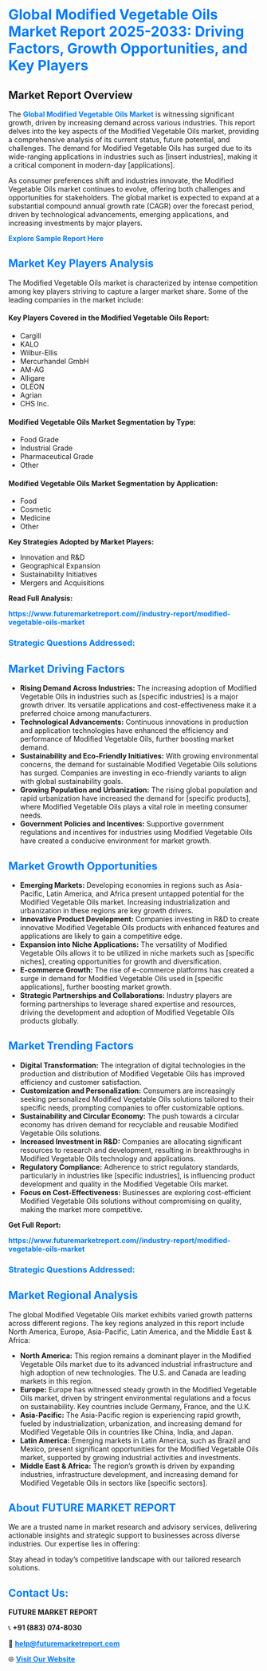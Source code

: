 <h1 style="color: #007BFF;">Global Modified Vegetable Oils Market Report 2025-2033: Driving Factors, Growth Opportunities, and Key Players</h1>

<section id="overview">
<h2>Market Report Overview</h2>
<p>The <a href="https://www.futuremarketreport.com//industry-report/modified-vegetable-oils-market" style="color: #007BFF; text-decoration: none;"><strong>Global Modified Vegetable Oils Market</strong></a> is witnessing significant growth, driven by increasing demand across various industries. This report delves into the key aspects of the Modified Vegetable Oils market, providing a comprehensive analysis of its current status, future potential, and challenges. The demand for Modified Vegetable Oils has surged due to its wide-ranging applications in industries such as [insert industries], making it a critical component in modern-day [applications].</p>
<p>As consumer preferences shift and industries innovate, the Modified Vegetable Oils market continues to evolve, offering both challenges and opportunities for stakeholders. The global market is expected to expand at a substantial compound annual growth rate (CAGR) over the forecast period, driven by technological advancements, emerging applications, and increasing investments by major players.</p>
</section>

<section id="overview">
<p><a href="https://www.futuremarketreport.com//request-sample/reportId=85963" style="color: #007BFF; text-decoration: none;"><strong>Explore Sample Report Here</strong></a></p>
</section>

<section id="key-players">
<h2 style="color: #007BFF;">Market Key Players Analysis</h2>
<p>The Modified Vegetable Oils market is characterized by intense competition among key players striving to capture a larger market share. Some of the leading companies in the market include:</p>
<h4>Key Players Covered in the Modified Vegetable Oils Report:</h4>
<ul><li>Cargill</li><li>KALO</li><li>Wilbur-Ellis</li><li>Mercurhandel GmbH</li><li>AM-AG</li><li>Alligare</li><li>OLEON</li><li>Agrian</li><li>CHS Inc.</li></ul>
<h4>Modified Vegetable Oils Market Segmentation by Type:</h4>
<ul><li>Food Grade</li><li>Industrial Grade</li><li>Pharmaceutical Grade</li><li>Other</li></ul>

<h4>Modified Vegetable Oils Market Segmentation by Application:</h4>
<ul><li>Food</li><li>Cosmetic</li><li>Medicine</li><li>Other</li></ul>
<p><strong>Key Strategies Adopted by Market Players:</strong></p>
<ul>
<li>Innovation and R&D</li>
<li>Geographical Expansion</li>
<li>Sustainability Initiatives</li>
<li>Mergers and Acquisitions</li>
</ul>
</section>

<section>
<p><strong>Read Full Analysis: </strong></p><a href="https://www.futuremarketreport.com//industry-report/modified-vegetable-oils-market" style="color: #007BFF; text-decoration: none;"><strong>https://www.futuremarketreport.com//industry-report/modified-vegetable-oils-market</strong></a>
<h3 style="color: #007BFF;">Strategic Questions Addressed:</h3>
</section>

<section id="driving-factors">
<h2 style="color: #007BFF;">Market Driving Factors</h2>
<ul>
<li><strong>Rising Demand Across Industries:</strong> The increasing adoption of Modified Vegetable Oils in industries such as [specific industries] is a major growth driver. Its versatile applications and cost-effectiveness make it a preferred choice among manufacturers.</li>
<li><strong>Technological Advancements:</strong> Continuous innovations in production and application technologies have enhanced the efficiency and performance of Modified Vegetable Oils, further boosting market demand.</li>
<li><strong>Sustainability and Eco-Friendly Initiatives:</strong> With growing environmental concerns, the demand for sustainable Modified Vegetable Oils solutions has surged. Companies are investing in eco-friendly variants to align with global sustainability goals.</li>
<li><strong>Growing Population and Urbanization:</strong> The rising global population and rapid urbanization have increased the demand for [specific products], where Modified Vegetable Oils plays a vital role in meeting consumer needs.</li>
<li><strong>Government Policies and Incentives:</strong> Supportive government regulations and incentives for industries using Modified Vegetable Oils have created a conducive environment for market growth.</li>
</ul>
</section>

<section id="growth-opportunities">
<h2 style="color: #007BFF;">Market Growth Opportunities</h2>
<ul>
<li><strong>Emerging Markets:</strong> Developing economies in regions such as Asia-Pacific, Latin America, and Africa present untapped potential for the Modified Vegetable Oils market. Increasing industrialization and urbanization in these regions are key growth drivers.</li>
<li><strong>Innovative Product Development:</strong> Companies investing in R&D to create innovative Modified Vegetable Oils products with enhanced features and applications are likely to gain a competitive edge.</li>
<li><strong>Expansion into Niche Applications:</strong> The versatility of Modified Vegetable Oils allows it to be utilized in niche markets such as [specific niches], creating opportunities for growth and diversification.</li>
<li><strong>E-commerce Growth:</strong> The rise of e-commerce platforms has created a surge in demand for Modified Vegetable Oils used in [specific applications], further boosting market growth.</li>
<li><strong>Strategic Partnerships and Collaborations:</strong> Industry players are forming partnerships to leverage shared expertise and resources, driving the development and adoption of Modified Vegetable Oils products globally.</li>
</ul>
</section>

<section id="trending-factors">
<h2 style="color: #007BFF;">Market Trending Factors</h2>
<ul>
<li><strong>Digital Transformation:</strong> The integration of digital technologies in the production and distribution of Modified Vegetable Oils has improved efficiency and customer satisfaction.</li>
<li><strong>Customization and Personalization:</strong> Consumers are increasingly seeking personalized Modified Vegetable Oils solutions tailored to their specific needs, prompting companies to offer customizable options.</li>
<li><strong>Sustainability and Circular Economy:</strong> The push towards a circular economy has driven demand for recyclable and reusable Modified Vegetable Oils solutions.</li>
<li><strong>Increased Investment in R&D:</strong> Companies are allocating significant resources to research and development, resulting in breakthroughs in Modified Vegetable Oils technology and applications.</li>
<li><strong>Regulatory Compliance:</strong> Adherence to strict regulatory standards, particularly in industries like [specific industries], is influencing product development and quality in the Modified Vegetable Oils market.</li>
<li><strong>Focus on Cost-Effectiveness:</strong> Businesses are exploring cost-efficient Modified Vegetable Oils solutions without compromising on quality, making the market more competitive.</li>
</ul>
</section>

<section>
<p><strong>Get Full Report: </strong></p><a href="https://www.futuremarketreport.com//industry-report/modified-vegetable-oils-market" style="color: #007BFF; text-decoration: none;"><strong>https://www.futuremarketreport.com//industry-report/modified-vegetable-oils-market</strong></a>
<h3 style="color: #007BFF;">Strategic Questions Addressed:</h3>
</section>


<section id="regional-analysis">
<h2 style="color: #007BFF;">Market Regional Analysis</h2>
<p>The global Modified Vegetable Oils market exhibits varied growth patterns across different regions. The key regions analyzed in this report include North America, Europe, Asia-Pacific, Latin America, and the Middle East & Africa:</p>
<ul>
<li><strong>North America:</strong> This region remains a dominant player in the Modified Vegetable Oils market due to its advanced industrial infrastructure and high adoption of new technologies. The U.S. and Canada are leading markets in this region.</li>
<li><strong>Europe:</strong> Europe has witnessed steady growth in the Modified Vegetable Oils market, driven by stringent environmental regulations and a focus on sustainability. Key countries include Germany, France, and the U.K.</li>
<li><strong>Asia-Pacific:</strong> The Asia-Pacific region is experiencing rapid growth, fueled by industrialization, urbanization, and increasing demand for Modified Vegetable Oils in countries like China, India, and Japan.</li>
<li><strong>Latin America:</strong> Emerging markets in Latin America, such as Brazil and Mexico, present significant opportunities for the Modified Vegetable Oils market, supported by growing industrial activities and investments.</li>
<li><strong>Middle East & Africa:</strong> The region’s growth is driven by expanding industries, infrastructure development, and increasing demand for Modified Vegetable Oils in sectors like [specific sectors].</li>
</ul>
</section>

<footer>
<h2 style="color: #007BFF;">About FUTURE MARKET REPORT</h2>
<p>We are a trusted name in market research and advisory services, delivering actionable insights and strategic support to businesses across diverse industries. Our expertise lies in offering:</p>

<p>Stay ahead in today’s competitive landscape with our tailored research solutions.</p>

<h2 style="color: #007BFF;">Contact Us:</h2>
<p><strong>FUTURE MARKET REPORT</strong></p>
<p>📞 <strong>+91 (883) 074-8030</strong></p>
<p>📧 <strong><a href="mailto:help@futuremarketreport.com" style="color: #007BFF;">help@futuremarketreport.com</a></strong></p>
<p>🌐 <strong><a href="https://www.futuremarketreport.com/" style="color: #007BFF;">Visit Our Website</a></strong></p>
</footer>